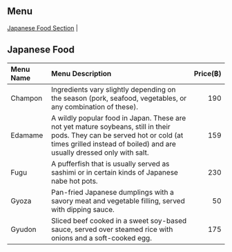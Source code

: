 ## Menu

[Japanese Food Section](#japanese-food) |

## Japanese Food

| Menu Name |                                                                                          Menu Description                                                                                           | Price(฿) |
|:----------|:---------------------------------------------------------------------------------------------------------------------------------------------------------------------------------------------------|---------:|
| Champon   | Ingredients vary slightly depending on the season (pork, seafood, vegetables, or any combination of these).                                             |      190 |
| Edamame   | A wildly popular food in Japan. These are not yet mature soybeans, still in their pods. They can be served hot or cold (at times grilled instead of boiled) and are usually dressed only with salt. |      159 |
| Fugu      | A pufferfish that is usually served as sashimi or in certain kinds of Japanese nabe hot pots.                                                    |      230 |
| Gyoza     | Pan-fried Japanese dumplings with a savory meat and vegetable filling, served with dipping sauce.                             |       50 |
| Gyudon    | Sliced beef cooked in a sweet soy-based sauce, served over steamed rice with onions and a soft-cooked egg.                     |      175 |
